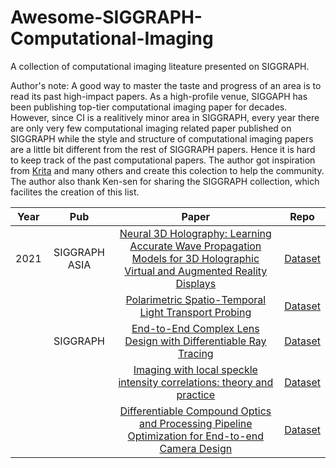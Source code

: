 # Awesome-SIGGRAPH-Computational-Imaging
A collection of computational imaging liteature presented on SIGGRAPH.

Author's note: A good way to master the taste and progress of an area is to read its past high-impact papers. 
As a high-profile venue, SIGGAPH has been publishing top-tier computational imaging paper for decades. However, since CI is a realitively minor area in SIGGRAPH, every year there are only very few computational imaging related paper published on SIGGRAPH while the style and structure of computational imaging papers are a little bit different from the rest of SIGGRAPH papers. Hence it is hard to keep track of the past computational papers. The author got inspiration from [Krita]() and many others and create this colection to help the community. The author also thank Ken-sen for sharing the SIGGRAPH collection, which facilites the creation of this list. 

<!-- 
## Table of contents

- [Illumination Estimation (DL)](#illumination-estimation-dl)
- [Intrinsic Decomposition (non-DL)](#intrinsic-decomposition-non-dl)
- [Intrinsic Decomposition (DL)](#intrinsic-decomposition-dl)
- [Dataset](#dataset)
 -->


<!-- ## Illumination Estimation (DL) -->
|Year|Pub|Paper|Repo|
|:---:|:---:|:---:|:---:|
|2021|SIGGRAPH ASIA|[Neural 3D Holography: Learning Accurate Wave Propagation Models for 3D Holographic Virtual and Augmented Reality Displays]()|[Dataset]()|
|&nbsp;|&nbsp;|[Polarimetric Spatio-Temporal Light Transport Probing]()|[Dataset]()|
|&nbsp;|SIGGRAPH|[End-to-End Complex Lens Design with Differentiable Ray Tracing]()|[Dataset]()|
|&nbsp;|&nbsp;|[Imaging with local speckle intensity correlations: theory and practice]()|[Dataset]()|
|&nbsp;|&nbsp;|[Differentiable Compound Optics and Processing Pipeline Optimization for End-to-end Camera Design]()|[Dataset]()|

<!-- 

|2017|SIGGRAPH ASIA|[Learning to Predict Indoor Illumination from a Single Image](https://arxiv.org/abs/1704.00090)|[Dataset](http://indoor.hdrdb.com/)|
|2018|3DV|[Learning to Estimate Indoor Lighting from 3D Objects](https://arxiv.org/abs/1806.03994)|[Code & Dataset] -->


